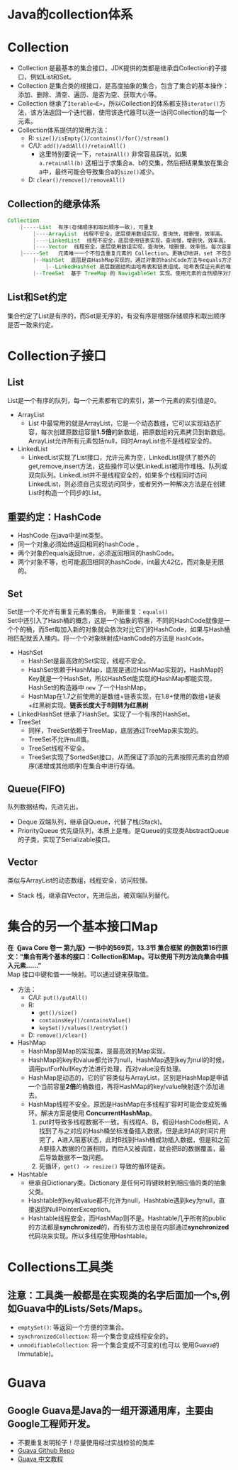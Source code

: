 # Java的collection体系

# Collection
* Collection 是最基本的集合接口。JDK提供的类都是继承自Collection的子接口，例如List和Set。
* Collection 是集合类的根接口，是高度抽象的集合，包含了集合的基本操作：添加、删除、清空、遍历、是否为空、获取大小等。
* Collection 继承了`Iterable<E>`，所以Collection的体系都支持`iterator()`方法，该方法返回一个迭代器，使用该迭代器可以逐一访问Collection的每一个元素。
* Collection体系提供的常⽤⽅法： 
  * R: `size()/isEmpty()/contains()/for()/stream() `
  * C/U: `add()/addAll()/retainAll()`
    * 这里特别要说一下，`retainAll()` 非常容易踩坑，如果`a.retainAll(b)` 这相当于求集合a、b的交集，然后把结果集放在集合a中，最终可能会导致集合a的`size()`减少。
  * D: `clear()/remove()/removeAll()`
## Collection的继承体系
```java
Collection
    |-----List  有序(存储顺序和取出顺序一致)，可重复
        |----ArrayList  线程不安全，底层使用数组实现，查询快，增删慢，效率高。
        |----LinkedList  线程不安全，底层使用链表实现，查询慢，增删快，效率高。
        |----Vector  线程安全，底层使用数组实现，查询快，增删慢，效率低。每次容量不足时，默认自增长度的一倍（如果不指定增量的话）。
    |-----Set   元素唯一一个不包含重复元素的 Collection。更确切地讲，set 不包含满足 e1.equals(e2) 的元素对 e1 和 e2，并且最多包含一个 null 元素。
        |--HashSet  底层是由HashMap实现的，通过对象的hashCode方法与equals方法来保证插入元素的唯一性，无序(存储顺序和取出顺序不一致)，。
            |--LinkedHashSet 底层数据结构由哈希表和链表组成。哈希表保证元素的唯一性，链表保证元素有序。(存储和取出是一致)
        |--TreeSet  基于 TreeMap 的 NavigableSet 实现。使用元素的自然顺序对元素进行排序，或者根据创建 set 时提供的 Comparator 进行排序，具体取决于使用的构造方法。 元素唯一。
```
## List和Set约定
集合约定了List是有序的，而Set是无序的，有没有序是根据存储顺序和取出顺序是否一致来约定。


# Collection子接口
## List
List是一个有序的队列，每一个元素都有它的索引，第一个元素的索引值是0。
* ArrayList
  * List 中最常用的就是ArrayList，它是一个动态数组，它可以实现动态扩容，每次创建原数组容量**1.5倍**的新数组，把原数组的元素拷贝到新数组。ArrayList允许所有元素包括null，同时ArrayList也不是线程安全的。
* LinkedList
  * LinkedList实现了List接口，允许元素为空，LinkedList提供了额外的get,remove,insert方法，这些操作可以使LinkedList被用作堆栈、队列或双向队列。LinkedList并不是线程安全的，如果多个线程同时访问LinkedList，则必须自己实现访问同步，或者另外一种解决方法是在创建List时构造一个同步的List。

## 重要约定：HashCode
  * HashCode 在java中是int类型。
  * 同⼀个对象必须始终返回相同的hashCode 。
  * 两个对象的equals返回true，必须返回相同的hashCode。
  * 两个对象不等，也可能返回相同的hashCode，int最大42亿，而对象是无限的。
## Set
Set是一个不允许有重复元素的集合。
判断重复：`equals()`<br>
Set中还引入了Hash桶的概念，这是一个抽象的容器，不同的HashCode就像是一个个的桶，而Set每加入新的对象就会依次对比它们的HashCode，如果与Hash桶相匹配就丢入桶内。将一个个对象映射成HashCode的方法是 `HashCode`。
* HashSet
  * HashSet是最高效的Set实现，线程不安全。
  * HashSet依赖于HashMap，底层是通过HashMap实现的，HashMap的Key就是一个HashSet，所以HashSet能实现的HashMap都能实现，HashSet的构造器中 `new` 了一个HashMap。
  * HashMap在1.7之前使用的是数组+链表实现，在1.8+使用的数组+链表+红黑树实现。**链表长度大于8则转为红黑树**
* LinkedHashSet 继承了HashSet。实现了一个有序的HashSet。
* TreeSet
  * 同样，TreeSet依赖于TreeMap，底层通过TreeMap来实现的。
  * TreeSet不允许null值。
  * TreeSet线程不安全。
  * TreeSet实现了SortedSet接口，从而保证了添加的元素按照元素的自然顺序(递增或其他顺序)在集合中进行存储。

## Queue(FIFO)
队列数据结构，先进先出。<br>
* Deque 双端队列，继承自Queue，代替了栈(Stack)。
* PriorityQueue 优先级队列，本质上是堆。是Queue的实现类AbstractQueue的子类，实现了Serializable接口。
## Vector
类似与ArrayList的动态数组，线程安全，访问较慢。
* Stack 栈，继承自Vector，先进后出，被双端队列替代。


# 集合的另一个基本接口Map
**在《java Core 卷一 第九版》一书中的569页，13.3节 集合框架 的倒数第16行原文：“集合有两个基本的接口：Collection和Map。可以使用下列方法向集合中插入元素……”**<br>
Map 接口中键和值一一映射。可以通过键来获取值。
* 方法：
  * C/U: `put()/putAll()` 
  * R:
    * `get()/size()`
    * `containsKey()/containsValue()`
    * `keySet()/values()/entrySet()` 
  * D: `remove()/clear()`
* HashMap 
  * HashMap是Map的实现类，是最高效的Map实现。
  * HashMap的key和value都允许为null，HashMap遇到key为null的时候，调用putForNullKey方法进行处理，而对value没有处理。
  * HashMap是动态的，它的扩容类似与ArrayList，区别是HashMap是申请一个当前容量**2倍**的桶数组，再将HashMap的key/value映射逐个添加进去。
  * HashMap线程不安全。原因是HashMap在多线程扩容时可能会变成死循环。解决方案是使用 **ConcurrentHashMap**。
    1. put时导致多线程数据不一致。有线程A、B，假设HashCode相同，A找到了与之对应的Hash桶坐标准备插入数据，但是此时A的时间片用完了，A进入阻塞状态，此时B找到Hash桶成功插入数据，但是和之前A要插入数据的位置相同，而后A又被调度，就会把B的数据覆盖，最后导致数据不一致问题。
    2. 死循环，`get() -> resize()` 导致的循环链表。
* Hashtable
  * 继承自Dictionary类。Dictionary 是任何可将键映射到相应值的类的抽象父类。
  * Hashtable的key和value都不允许为null，Hashtable遇到key为null，直接返回NullPointerException。
  * Hashtable线程安全，而HashMap则不是。Hashtable几乎所有的public的方法都是**synchronized**的，而有些方法也是在内部通过**synchronized**代码块来实现。所以多线程使用Hashtable。


# Collections工具类
## 注意：工具类一般都是在实现类的名字后面加一个s,例如Guava中的Lists/Sets/Maps。
* `emptySet()`: 等返回⼀个⽅便的空集合。
* `synchronizedCollection`: 将⼀个集合变成线程安全的。
* `unmodifiableCollection`: 将⼀个集合变成不可变的(也可以
使⽤Guava的Immutable)。

# Guava
## Google Guava是Java的一组开源通用库，主要由Google工程师开发。
* 不要重复发明轮⼦！尽量使⽤经过实战检验的类库
* [Guava Github Repo](https://github.com/google/guava)<br>
* [Guava 中文教程](https://legacy.gitbook.com/book/wizardforcel/guava-tutorial/details)
